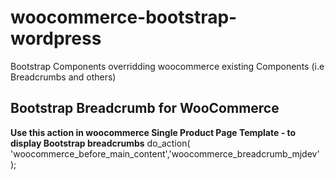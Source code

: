 # woocommerce-bootstrap-wordpress
Bootstrap Components overridding woocommerce existing Components (i.e Breadcrumbs and others)
## Bootstrap Breadcrumb for WooCommerce
**Use this action in woocommerce Single Product Page Template - to display Bootstrap breadcrumbs**
do_action( 'woocommerce_before_main_content','woocommerce_breadcrumb_mjdev' );

